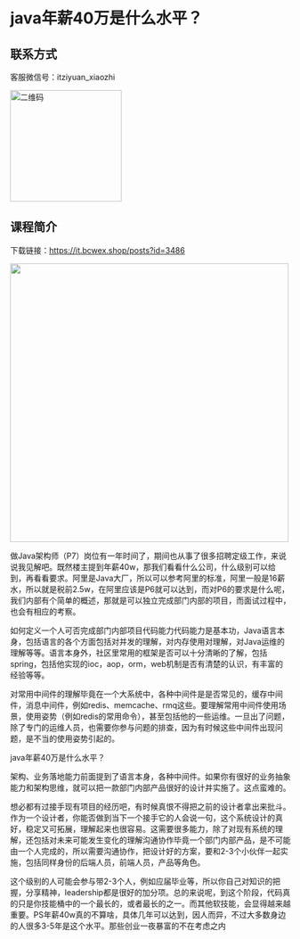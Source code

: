 # java年薪40万是什么水平？

## 联系方式

客服微信号：itziyuan_xiaozhi

<img src="https://ziyuanyun.oss-cn-guangzhou.aliyuncs.com/common/20240614073449/666b82192834a.jpg" width="200" height="200" alt="二维码">

## 课程简介

下载链接：https://it.bcwex.shop/posts?id=3486

<img src="https://ziyuanyun.oss-cn-guangzhou.aliyuncs.com/yun/20240515185206/664493d664bdf.jpg" width="500" alt="">

 做Java架构师（P7）岗位有一年时间了，期间也从事了很多招聘定级工作，来说说我见解吧。既然楼主提到年薪40w，那我们看看什么公司，什么级别可以给到，再看看要求。阿里是Java大厂，所以可以参考阿里的标准，阿里一般是16薪水，所以就是税前2.5w，在阿里应该是P6就可以达到，而对P6的要求是什么呢，我们内部有个简单的概述，那就是可以独立完成部门内部的项目，而面试过程中，也会有相应的考察。

 如何定义一个人可否完成部门内部项目代码能力代码能力是基本功，Java语言本身，包括语言的各个方面包括对并发的理解，对内存使用对理解，对Java运维的理解等等。语言本身外，社区里常用的框架是否可以十分清晰的了解，包括spring，包括他实现的ioc，aop，orm，web机制是否有清楚的认识，有丰富的经验等等。

 对常用中间件的理解毕竟在一个大系统中，各种中间件是是否常见的，缓存中间件，消息中间件，例如redis、memcache、rmq这些。要理解常用中间件使用场景，使用姿势（例如redis的常用命令），甚至包括他的一些运维。一旦出了问题，除了专门的运维人员，也需要你参与问题的排查，因为有时候这些中间件出现问题，是不当的使用姿势引起的。

 java年薪40万是什么水平？



 架构、业务落地能力前面提到了语言本身，各种中间件。如果你有很好的业务抽象能力和架构思维，就可以把一款部门内部产品很好的设计并实施了。这点蛮难的。

 想必都有过接手现有项目的经历吧，有时候真恨不得把之前的设计者拿出来批斗。作为一个设计者，你能否做到当下一个接手它的人会说一句，这个系统设计的真好，稳定又可拓展，理解起来也很容易。这需要很多能力，除了对现有系统的理解，还包括对未来可能发生变化的理解沟通协作毕竟一个部门内部产品，是不可能由一个人完成的，所以需要沟通协作，把设计好的方案，要和2-3个小伙伴一起实施，包括同样身份的后端人员，前端人员，产品等角色。

 这个级别的人可能会参与带2-3个人，例如应届毕业等，所以你自己对知识的把握，分享精神，leadership都是很好的加分项。总的来说呢，到这个阶段，代码真的只是你技能桶中的一个最长的，或者最长的之一。而其他软技能，会显得越来越重要。PS年薪40w真的不算啥，具体几年可以达到，因人而异，不过大多数身边的人很多3-5年是这个水平。那些创业一夜暴富的不在考虑之内

  